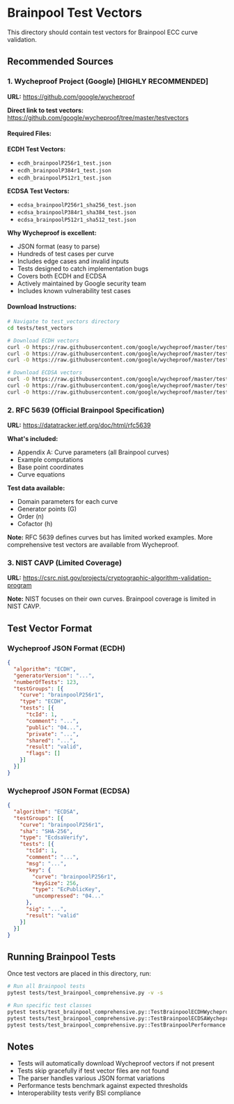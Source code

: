 # Brainpool Test Vectors

This directory should contain test vectors for Brainpool ECC curve validation.

## Recommended Sources

### 1. Wycheproof Project (Google) [HIGHLY RECOMMENDED]

**URL:** https://github.com/google/wycheproof

**Direct link to test vectors:**
https://github.com/google/wycheproof/tree/master/testvectors

#### Required Files:

**ECDH Test Vectors:**
- `ecdh_brainpoolP256r1_test.json`
- `ecdh_brainpoolP384r1_test.json`
- `ecdh_brainpoolP512r1_test.json`

**ECDSA Test Vectors:**
- `ecdsa_brainpoolP256r1_sha256_test.json`
- `ecdsa_brainpoolP384r1_sha384_test.json`
- `ecdsa_brainpoolP512r1_sha512_test.json`

**Why Wycheproof is excellent:**
- JSON format (easy to parse)
- Hundreds of test cases per curve
- Includes edge cases and invalid inputs
- Tests designed to catch implementation bugs
- Covers both ECDH and ECDSA
- Actively maintained by Google security team
- Includes known vulnerability test cases

#### Download Instructions:

```bash
# Navigate to test_vectors directory
cd tests/test_vectors

# Download ECDH vectors
curl -O https://raw.githubusercontent.com/google/wycheproof/master/testvectors/ecdh_brainpoolP256r1_test.json
curl -O https://raw.githubusercontent.com/google/wycheproof/master/testvectors/ecdh_brainpoolP384r1_test.json
curl -O https://raw.githubusercontent.com/google/wycheproof/master/testvectors/ecdh_brainpoolP512r1_test.json

# Download ECDSA vectors
curl -O https://raw.githubusercontent.com/google/wycheproof/master/testvectors/ecdsa_brainpoolP256r1_sha256_test.json
curl -O https://raw.githubusercontent.com/google/wycheproof/master/testvectors/ecdsa_brainpoolP384r1_sha384_test.json
curl -O https://raw.githubusercontent.com/google/wycheproof/master/testvectors/ecdsa_brainpoolP512r1_sha512_test.json
```

### 2. RFC 5639 (Official Brainpool Specification)

**URL:** https://datatracker.ietf.org/doc/html/rfc5639

**What's included:**
- Appendix A: Curve parameters (all Brainpool curves)
- Example computations
- Base point coordinates
- Curve equations

**Test data available:**
- Domain parameters for each curve
- Generator points (G)
- Order (n)
- Cofactor (h)

**Note:** RFC 5639 defines curves but has limited worked examples. More comprehensive test vectors are available from Wycheproof.

### 3. NIST CAVP (Limited Coverage)

**URL:** https://csrc.nist.gov/projects/cryptographic-algorithm-validation-program

**Note:** NIST focuses on their own curves. Brainpool coverage is limited in NIST CAVP.

## Test Vector Format

### Wycheproof JSON Format (ECDH)

```json
{
  "algorithm": "ECDH",
  "generatorVersion": "...",
  "numberOfTests": 123,
  "testGroups": [{
    "curve": "brainpoolP256r1",
    "type": "ECDH",
    "tests": [{
      "tcId": 1,
      "comment": "...",
      "public": "04...",
      "private": "...",
      "shared": "...",
      "result": "valid",
      "flags": []
    }]
  }]
}
```

### Wycheproof JSON Format (ECDSA)

```json
{
  "algorithm": "ECDSA",
  "testGroups": [{
    "curve": "brainpoolP256r1",
    "sha": "SHA-256",
    "type": "EcdsaVerify",
    "tests": [{
      "tcId": 1,
      "comment": "...",
      "msg": "...",
      "key": {
        "curve": "brainpoolP256r1",
        "keySize": 256,
        "type": "EcPublicKey",
        "uncompressed": "04..."
      },
      "sig": "...",
      "result": "valid"
    }]
  }]
}
```

## Running Brainpool Tests

Once test vectors are placed in this directory, run:

```bash
# Run all Brainpool tests
pytest tests/test_brainpool_comprehensive.py -v -s

# Run specific test classes
pytest tests/test_brainpool_comprehensive.py::TestBrainpoolECDHWycheproof -v
pytest tests/test_brainpool_comprehensive.py::TestBrainpoolECDSAWycheproof -v
pytest tests/test_brainpool_comprehensive.py::TestBrainpoolPerformance -v
```

## Notes

- Tests will automatically download Wycheproof vectors if not present
- Tests skip gracefully if test vector files are not found
- The parser handles various JSON format variations
- Performance tests benchmark against expected thresholds
- Interoperability tests verify BSI compliance

